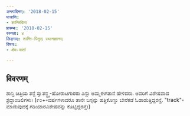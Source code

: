 ```yaml
---
अन्त्यदिनम्: '2018-02-15'
पात्राणि:
- शान्तिपिता
प्रारम्भः: '2018-02-15'
रस्यता: ४
लिङ्गम्: शान्ति-पितुस् स्थानज्ञानम्
विषयः:
- क्षेम-वार्ता

---
```


## विवरणम्
ಶಾನ್ತಿ ಚಿತ್ತಿಯ ತನ್ದೆ ಸ್ವಾತನ್ದ್ರ್ಯ-ಹೋರಾಟಗಾರರು ಎನ್ದು ಅಮ್ಮಈಗತಾನೆ ಹೇಳಿದರು. ಅವರಿಗೆ ವಿಶೇಷವಾದ ಶ್ರದ್ಧಾಂಜಲಿಗಳು।
(೯೦+-ವರ್ಷಗಳಾದರೂ ತಾನೇ ಬಸ್ಸನ್ನು ಹತ್ತಿಕೊಣ್ಡು ಬೇರೆಕಡೆ ಓಡಾಡುತ್ತಿದ್ದರನ್ತೆ. "track"-ಮಾಡುವುದಕ್ಕೆ ಗಡಿಯಾರವಿಶೇಷವನ್ನು ಕೊಟ್ಟಿದ್ದರನ್ತೆ।)

